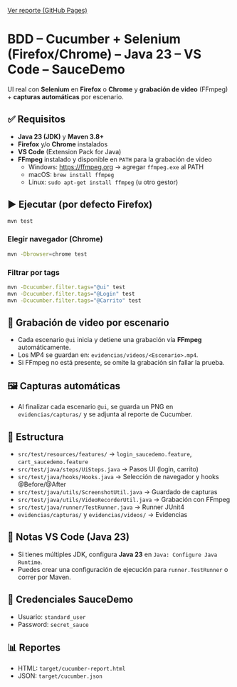 [Ver reporte (GitHub Pages)](https://pamegutierrez.github.io/ABP_Modulo5_Escenarios_de_Comportamiento_BDD/)

# BDD – Cucumber + Selenium (Firefox/Chrome) – Java 23 – VS Code – SauceDemo
UI real con **Selenium** en **Firefox** o **Chrome** y **grabación de video** (FFmpeg) + **capturas automáticas** por escenario.

## ✅ Requisitos
- **Java 23 (JDK)** y **Maven 3.8+**
- **Firefox** y/o **Chrome** instalados
- **VS Code** (Extension Pack for Java)
- **FFmpeg** instalado y disponible en `PATH` para la grabación de video
  - Windows: https://ffmpeg.org → agregar `ffmpeg.exe` al PATH
  - macOS: `brew install ffmpeg`
  - Linux: `sudo apt-get install ffmpeg` (u otro gestor)

## ▶️ Ejecutar (por defecto Firefox)
```bash
mvn test
```
### Elegir navegador (Chrome)
```bash
mvn -Dbrowser=chrome test
```
### Filtrar por tags
```bash
mvn -Dcucumber.filter.tags="@ui" test
mvn -Dcucumber.filter.tags="@Login" test
mvn -Dcucumber.filter.tags="@Carrito" test
```

## 🎥 Grabación de video por escenario
- Cada escenario `@ui` inicia y detiene una grabación vía **FFmpeg** automáticamente.
- Los MP4 se guardan en: `evidencias/videos/<Escenario>.mp4`.
- Si FFmpeg no está presente, se omite la grabación sin fallar la prueba.

## 🖼️ Capturas automáticas
- Al finalizar cada escenario `@ui`, se guarda un PNG en `evidencias/capturas/` y se adjunta al reporte de Cucumber.

## 📁 Estructura
- `src/test/resources/features/` → `login_saucedemo.feature`, `cart_saucedemo.feature`
- `src/test/java/steps/UiSteps.java` → Pasos UI (login, carrito)
- `src/test/java/hooks/Hooks.java` → Selección de navegador y hooks @Before/@After
- `src/test/java/utils/ScreenshotUtil.java` → Guardado de capturas
- `src/test/java/utils/VideoRecorderUtil.java` → Grabación con FFmpeg
- `src/test/java/runner/TestRunner.java` → Runner JUnit4
- `evidencias/capturas/` y `evidencias/videos/` → Evidencias

## 🔧 Notas VS Code (Java 23)
- Si tienes múltiples JDK, configura **Java 23** en `Java: Configure Java Runtime`.
- Puedes crear una configuración de ejecución para `runner.TestRunner` o correr por Maven.

## 🔐 Credenciales SauceDemo
- Usuario: `standard_user`
- Password: `secret_sauce`

## 📊 Reportes
- HTML: `target/cucumber-report.html`
- JSON: `target/cucumber.json`
